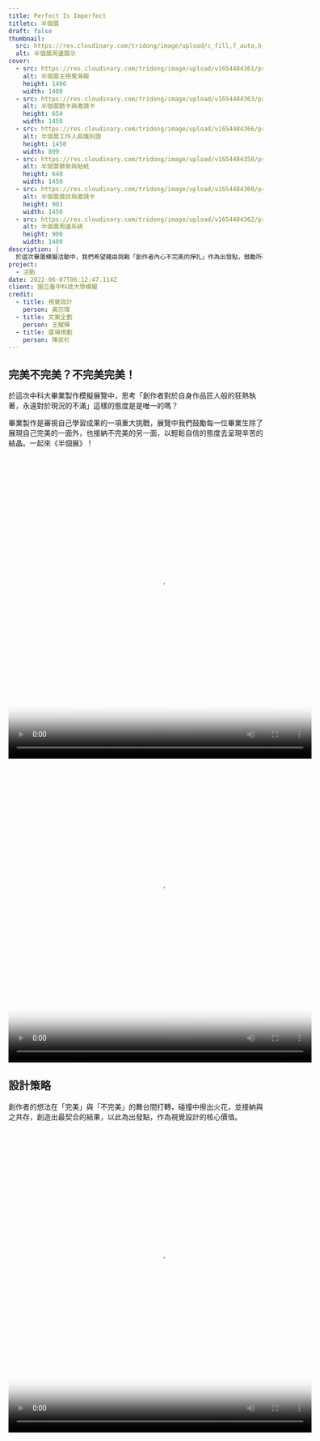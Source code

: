 ```yaml
---
title: Perfect Is Imperfect
titletc: 半個展
draft: false
thumbnail:
  src: https://res.cloudinary.com/tridong/image/upload/c_fill,f_auto,h_630,q_auto,w_1200/v1654484362/project/perfect-is-imperfect/06-%E5%8D%8A%E5%80%8B%E5%B1%95-%E5%91%A8%E9%82%8A%E7%B6%9C%E5%90%88.png
  alt: 半個展周邊展示
cover:
  - src: https://res.cloudinary.com/tridong/image/upload/v1654484361/project/perfect-is-imperfect/01-%E5%8D%8A%E5%80%8B%E5%B1%95-%E6%B5%B7%E5%A0%B1%E8%A6%96%E8%A6%BA.jpg
    alt: 半個展主視覺海報
    height: 1406
    width: 1400
  - src: https://res.cloudinary.com/tridong/image/upload/v1654484363/project/perfect-is-imperfect/%E5%8D%8A%E5%80%8B%E5%B1%95-%E8%AD%98%E5%88%A5%E8%AD%89.png
    alt: 半個展酷卡與邀請卡
    height: 654
    width: 1450
  - src: https://res.cloudinary.com/tridong/image/upload/v1654484366/project/perfect-is-imperfect/02-%E5%8D%8A%E5%80%8B%E5%B1%95-%E5%B0%8F%E5%9E%8B%E5%91%A8%E9%82%8A.png
    alt: 半個展工作人員識別證
    height: 1450
    width: 899
  - src: https://res.cloudinary.com/tridong/image/upload/v1654484358/project/perfect-is-imperfect/04-%E5%8D%8A%E5%80%8B%E5%B1%95-%E5%B0%8F%E5%9E%8B%E5%91%A8%E9%82%8A.jpg
    alt: 半個展徽章與貼紙
    height: 648
    width: 1450
  - src: https://res.cloudinary.com/tridong/image/upload/v1654484360/project/perfect-is-imperfect/05-%E5%8D%8A%E5%80%8B%E5%B1%95-%E7%8D%8E%E7%8B%80%E8%88%87%E6%84%9F%E8%AC%9D%E7%8B%80.png
    alt: 半個展獎狀與邀請卡
    height: 903
    width: 1450
  - src: https://res.cloudinary.com/tridong/image/upload/v1654484362/project/perfect-is-imperfect/06-%E5%8D%8A%E5%80%8B%E5%B1%95-%E5%91%A8%E9%82%8A%E7%B6%9C%E5%90%88.png
    alt: 半個展周邊系統
    height: 900
    width: 1400
description: |
  於這次畢展模擬活動中，我們希望藉由挑戰「創作者內心不完美的掙扎」作為出發點，鼓勵所有人以輕鬆自信的態度去呈現辛苦的結晶。
project:
  - 活動
date: 2022-06-07T06:12:47.114Z
client: 國立臺中科技大學模擬
credit:
  - title: 視覺設計
    person: 黃宗瑋
  - title: 文案企劃
    person: 王耀輝
  - title: 展場規劃
    person: 陳奕杉
---
```

## 完美不完美？不完美完美！

於這次中科大畢業製作模擬展覽中，思考「創作者對於自身作品匠人般的狂熱執著，永遠對於現況的不滿」這樣的態度是是唯一的嗎？

畢業製作是審視自己學習成果的一項重大挑戰，展覽中我們鼓勵每一位畢業生除了展現自己完美的一面外，也接納不完美的另一面，以輕鬆自信的態度去呈現辛苦的結晶。一起來《半個展》！ 

  <div class="bg-[#f9d8cb] grid grid-cols-2 mx-8">
    <video width="600" height="600" class="mx-auto" autoplay mute loop poster="https://res.cloudinary.com/tridong/image/upload/v1654871853/project/perfect-is-imperfect/%E5%8D%8A%E5%80%8B%E5%B1%95%E6%A8%99%E6%BA%96%E5%AD%97%E8%8B%B1%E6%96%87.jpg">
      <source src="https://res.cloudinary.com/tridong/image/upload/v1654871853/project/perfect-is-imperfect/%E5%8D%8A%E5%80%8B%E5%B1%95%E6%A8%99%E6%BA%96%E5%AD%97%E8%8B%B1%E6%96%87.webm" type="video/webm" >
      <source src="https://res.cloudinary.com/tridong/image/upload/v1654871853/project/perfect-is-imperfect/%E5%8D%8A%E5%80%8B%E5%B1%95%E6%A8%99%E6%BA%96%E5%AD%97%E8%8B%B1%E6%96%87.mp4" type="video/mp4" >
    Your browser does not support HTML5 video tag. 您的瀏覽器並不支援 HTML5 影片標籤
    <a href="https://res.cloudinary.com/tridong/image/upload/v1654871853/project/perfect-is-imperfect/%E5%8D%8A%E5%80%8B%E5%B1%95%E6%A8%99%E6%BA%96%E5%AD%97%E8%8B%B1%E6%96%87.gif">Click here to view original GIF 點擊這裡來觀看動圖</a> 
    </video>
    <video width="600" height="600" class="mx-auto" autoplay mute loop poster="https://res.cloudinary.com/tridong/image/upload/v1654871855/project/perfect-is-imperfect/%E5%8D%8A%E5%80%8B%E5%B1%95%E6%A8%99%E6%BA%96%E5%AD%97%E4%B8%AD%E6%96%87.jpg">
      <source src="https://res.cloudinary.com/tridong/image/upload/v1654871855/project/perfect-is-imperfect/%E5%8D%8A%E5%80%8B%E5%B1%95%E6%A8%99%E6%BA%96%E5%AD%97%E4%B8%AD%E6%96%87.webm" type="video/webm" >
      <source src="https://res.cloudinary.com/tridong/image/upload/v1654871855/project/perfect-is-imperfect/%E5%8D%8A%E5%80%8B%E5%B1%95%E6%A8%99%E6%BA%96%E5%AD%97%E4%B8%AD%E6%96%87.mp4" type="video/mp4" >
    Your browser does not support HTML5 video tag. 您的瀏覽器並不支援 HTML5 影片標籤
    <a href="https://res.cloudinary.com/tridong/image/upload/v1654871855/project/perfect-is-imperfect/%E5%8D%8A%E5%80%8B%E5%B1%95%E6%A8%99%E6%BA%96%E5%AD%97%E4%B8%AD%E6%96%87.gif">Click here to view original GIF 點擊這裡來觀看動圖</a> 
    </video>
  </div>



## 設計策略

創作者的想法在「完美」與「不完美」的舞台間打轉，碰撞中擦出火花，並接納與之共存，創造出最契合的結果，以此為出發點，作為視覺設計的核心價值。
  <div class="bg-[#f9d8cb]">
    <video width="600" height="600" class="mx-auto" autoplay mute loop poster="https://res.cloudinary.com/tridong/image/upload/v1654871859/project/perfect-is-imperfect/%E5%8D%8A%E5%80%8B%E5%B1%95%E8%A7%92%E8%89%B2%E5%81%B4%E6%97%8B%E8%BD%89%E5%8B%95%E7%95%AB.jpg">
      <source src="https://res.cloudinary.com/tridong/image/upload/v1654871859/project/perfect-is-imperfect/%E5%8D%8A%E5%80%8B%E5%B1%95%E8%A7%92%E8%89%B2%E5%81%B4%E6%97%8B%E8%BD%89%E5%8B%95%E7%95%AB.webm" type="video/webm" >
      <source src="https://res.cloudinary.com/tridong/image/upload/v1654871859/project/perfect-is-imperfect/%E5%8D%8A%E5%80%8B%E5%B1%95%E8%A7%92%E8%89%B2%E5%81%B4%E6%97%8B%E8%BD%89%E5%8B%95%E7%95%AB.mp4" type="video/mp4" >
    Your browser does not support HTML5 video tag. 您的瀏覽器並不支援 HTML5 影片標籤
    <a href="https://res.cloudinary.com/tridong/image/upload/v1654871859/project/perfect-is-imperfect/%E5%8D%8A%E5%80%8B%E5%B1%95%E8%A7%92%E8%89%B2%E5%81%B4%E6%97%8B%E8%BD%89%E5%8B%95%E7%95%AB.gif">Click here to view original GIF 點擊這裡來觀看動圖</a> 
    </video>
  </div>
